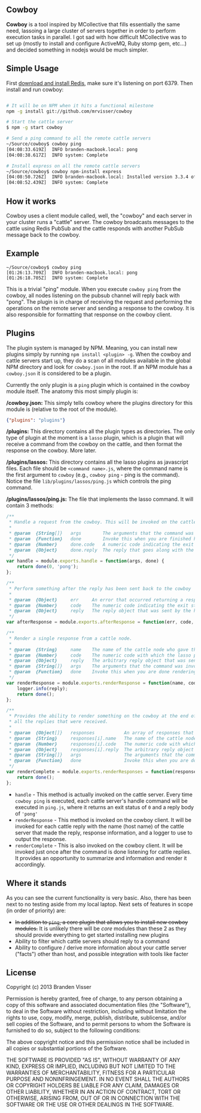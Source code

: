 ## Cowboy

**Cowboy** is a tool inspired by MCollective that fills essentially the same need, lassoing a large cluster of servers together in order to perform execution tasks in parallel. I got sad with how difficult MCollective was to set up (mostly to install and configure ActiveMQ, Ruby stomp gem, etc...) and decided something in nodejs would be much simpler.

## Simple Usage

First [download and install Redis](http://redis.io/download), make sure it's listening on port 6379. Then install and run cowboy:

```bash

# It will be on NPM when it hits a functional milestone
npm -g install git://github.com/mrvisser/cowboy

# Start the cattle server
$ npm -g start cowboy

# Send a ping command to all the remote cattle servers
~/Source/cowboy$ cowboy ping
[04:08:33.619Z]  INFO branden-macbook.local: pong
[04:08:38.617Z]  INFO system: Complete

# Install express on all the remote cattle servers
~/Source/cowboy$ cowboy npm-install express
[04:08:50.726Z]  INFO branden-macbook.local: Installed version 3.3.4 of module express
[04:08:52.439Z]  INFO system: Complete
```

## How it works

Cowboy uses a client module called, well, the "cowboy" and each server in your cluster runs a "cattle" server. The cowboy broadcasts messages to the cattle using Redis PubSub and the cattle responds with another PubSub message back to the cowboy.

## Example

```
~/Source/cowboy$ cowboy ping
[01:26:13.709Z]  INFO branden-macbook.local: pong
[01:26:18.705Z]  INFO system: Complete
```

This is a trivial "ping" module. When you execute `cowboy ping` from the cowboy, all nodes listening on the pubsub channel will reply back with "pong". The plugin is in charge of receiving the request and performing the operations on the remote server and sending a response to the cowboy. It is also responsible for formatting that response on the cowboy client.

## Plugins

The plugin system is managed by NPM. Meaning, you can install new plugins simply by running `npm install <plugin> -g`. When the cowboy and cattle servers start up, they do a scan of all modules available in the global NPM directory and look for `cowboy.json` in the root. If an NPM module has a `cowboy.json` it is considered to be a plugin.

Currently the only plugin is a `ping` plugin which is contained in the cowboy module itself. The anatomy this most simply plugin is:

**/cowboy.json:** This simply tells cowboy where the plugins directory for this module is (relative to the root of the module).

```json
{"plugins": "plugins"}
```

**/plugins:** This directory contains all the plugin types as directories. The only type of plugin at the moment is a `lasso` plugin, which is a plugin that will receive a command from the cowboy on the cattle, and then format the response on the cowboy. More later.

**/plugins/lassos:** This directory contains all the lasso plugins as javascript files. Each file should be `<command name>.js`, where the command name is the first argument to `cowboy` (e.g., `cowboy ping` - ping is the command). Notice the file `lib/plugins/lassos/ping.js` which controls the ping command.

**/plugins/lassos/ping.js:** The file that implements the lasso command. It will contain 3 methods:

```javascript
/**
 * Handle a request from the cowboy. This will be invoked on the cattle node.
 *
 * @param  {String[]}   args        The arguments that the command was invoked with
 * @param  {Function}   done        Invoke this when you are finished handling the request
 * @param  {Number}     done.code   A numeric code indicating the exit status. 0 should indicate success, anything above 0 should indicate some plugin-specific error code.
 * @param  {Object}     done.reply  The reply that goes along with the code. Can be any arbitrary String or Object
 */
var handle = module.exports.handle = function(args, done) {
    return done(0, 'pong');
};

/**
 * Perform something after the reply has been sent back to the cowboy
 *
 * @param  {Object}     err     An error that occurred returning a response, if any
 * @param  {Number}     code    The numeric code indicating the exit status of the handler
 * @param  {Object}     reply   The reply object that was sent by the handler
 */
var afterResponse = module.exports.afterResponse = function(err, code, reply) { };

/**
 * Render a single response from a cattle node.
 *
 * @param  {String}     name    The name of the cattle node who gave this response
 * @param  {Number}     code    The numeric code with which the lasso plugin exitted
 * @param  {Object}     reply   The arbitrary reply object that was sent back with the exit code
 * @param  {String[]}   args    The arguments that the command was invoked with
 * @param  {Function}   done    Invoke this when you are done rendering
 */
var renderResponse = module.exports.renderResponse = function(name, code, reply, args, logger, done) {
    logger.info(reply);
    return done();
};

/**
 * Provides the ability to render something on the cowboy at the end of the command lifecycle with
 * all the replies that were received.
 *
 * @param  {Object[]}   responses           An array of responses that were received
 * @param  {String}     responses[i].name   The name of the cattle node who gave this response
 * @param  {Number}     responses[i].code   The numeric code with which the lasso plugin exitted
 * @param  {Object}     responses[i].reply  The arbitrary reply object that was sent back with the exit code
 * @param  {String[]}   args                The arguments that the command was invoked with
 * @param  {Function}   done                Invoke this when you are done rendering
 */
var renderComplete = module.exports.renderResponses = function(responses, args, logger, done) {
    return done();
};
```

* `handle` - This method is actually invoked on the cattle server. Every time `cowboy ping` is executed, each cattle server's handle command will be executed in `ping.js`, where it returns an exit status of `0` and a reply body of `'pong'`
* `renderResponse` - This method is invoked on the cowboy client. It will be invoked for each cattle reply with the name (host name) of the cattle server that made the reply, response information, and a logger to use to output the response.
* `renderComplete` - This is also invoked on the cowboy client. It will be invoked just once after the command is done listening for cattle replies. It provides an opportunity to summarize and information and render it accordingly.

## Where it stands

As you can see the current functionality is very basic. Also, there has been next to no testing aside from my local laptop. Next sets of features in scope (in order of priority) are:

* ~~In addition to `ping`, a core plugin that allows you to install new cowboy modules.~~ It is unlikely there will be *core* modules than these 2 as they should provide everything to get started installing new plugins
* Ability to filter which cattle servers should reply to a command
* Ability to configure / derive more information about your cattle server ("facts") other than host, and possible integration with tools like facter

## License

Copyright (c) 2013 Branden Visser

Permission is hereby granted, free of charge, to any person obtaining a copy of this software and associated documentation files (the "Software"), to deal in the Software without restriction, including without limitation the rights to use, copy, modify, merge, publish, distribute, sublicense, and/or sell copies of the Software, and to permit persons to whom the Software is furnished to do so, subject to the following conditions:

The above copyright notice and this permission notice shall be included in all copies or substantial portions of the Software.

THE SOFTWARE IS PROVIDED "AS IS", WITHOUT WARRANTY OF ANY KIND, EXPRESS OR IMPLIED, INCLUDING BUT NOT LIMITED TO THE WARRANTIES OF MERCHANTABILITY, FITNESS FOR A PARTICULAR PURPOSE AND NONINFRINGEMENT. IN NO EVENT SHALL THE AUTHORS OR COPYRIGHT HOLDERS BE LIABLE FOR ANY CLAIM, DAMAGES OR OTHER LIABILITY, WHETHER IN AN ACTION OF CONTRACT, TORT OR OTHERWISE, ARISING FROM, OUT OF OR IN CONNECTION WITH THE SOFTWARE OR THE USE OR OTHER DEALINGS IN THE SOFTWARE.
